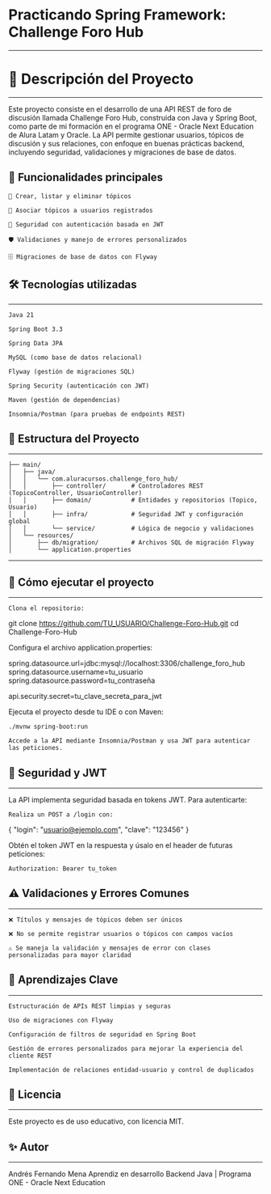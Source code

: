 # Practicando Spring Framework: Challenge Foro Hub

---
# 📌 Descripción del Proyecto
---
Este proyecto consiste en el desarrollo de una API REST de foro de discusión llamada Challenge Foro Hub, construida con Java y Spring Boot, como parte de mi formación en el programa ONE - Oracle Next Education de Alura Latam y Oracle.
La API permite gestionar usuarios, tópicos de discusión y sus relaciones, con enfoque en buenas prácticas backend, incluyendo seguridad, validaciones y migraciones de base de datos.

## 🚀  Funcionalidades principales

    📝 Crear, listar y eliminar tópicos

    👤 Asociar tópicos a usuarios registrados

    🔐 Seguridad con autenticación basada en JWT

    🛡️ Validaciones y manejo de errores personalizados

    🗄️ Migraciones de base de datos con Flyway

## 🛠️  Tecnologías utilizadas
---
    Java 21

    Spring Boot 3.3

    Spring Data JPA

    MySQL (como base de datos relacional)

    Flyway (gestión de migraciones SQL)

    Spring Security (autenticación con JWT)

    Maven (gestión de dependencias)

    Insomnia/Postman (para pruebas de endpoints REST)

## 📁 Estructura del Proyecto
---

```src/
├── main/
│   ├── java/
│   │   └── com.aluracursos.challenge_foro_hub/
│   │       ├── controller/       # Controladores REST (TopicoController, UsuarioController)
│   │       ├── domain/           # Entidades y repositorios (Topico, Usuario)
│   │       ├── infra/            # Seguridad JWT y configuración global
│   │       └── service/          # Lógica de negocio y validaciones
│   └── resources/
│       ├── db/migration/         # Archivos SQL de migración Flyway
│       └── application.properties
```
---

## 🧪 Cómo ejecutar el proyecto
---
    Clona el repositorio:

git clone https://github.com/TU_USUARIO/Challenge-Foro-Hub.git
cd Challenge-Foro-Hub

Configura el archivo application.properties:

spring.datasource.url=jdbc:mysql://localhost:3306/challenge_foro_hub
spring.datasource.username=tu_usuario
spring.datasource.password=tu_contraseña

api.security.secret=tu_clave_secreta_para_jwt

Ejecuta el proyecto desde tu IDE o con Maven:

    ./mvnw spring-boot:run

    Accede a la API mediante Insomnia/Postman y usa JWT para autenticar las peticiones.

## 🔐  Seguridad y JWT
---
La API implementa seguridad basada en tokens JWT. Para autenticarte:

    Realiza un POST a /login con:

{
  "login": "usuario@ejemplo.com",
  "clave": "123456"
}

Obtén el token JWT en la respuesta y úsalo en el header de futuras peticiones:

    Authorization: Bearer tu_token

## ⚠️ Validaciones y Errores Comunes
---
    ❌ Títulos y mensajes de tópicos deben ser únicos

    ❌ No se permite registrar usuarios o tópicos con campos vacíos

    ⚠️ Se maneja la validación y mensajes de error con clases personalizadas para mayor claridad

## 🧠  Aprendizajes Clave
---
    Estructuración de APIs REST limpias y seguras

    Uso de migraciones con Flyway

    Configuración de filtros de seguridad en Spring Boot

    Gestión de errores personalizados para mejorar la experiencia del cliente REST

    Implementación de relaciones entidad-usuario y control de duplicados

## 🪪  Licencia
---
Este proyecto es de uso educativo, con licencia MIT.

## ✨ Autor
---
Andrés Fernando Mena
Aprendiz en desarrollo Backend Java | Programa ONE - Oracle Next Education


